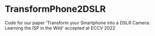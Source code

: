 # TransformPhone2DSLR
Code for our paper 'Transform your Smartphone into a DSLR Camera: Learning the ISP in the Wild' accepted at ECCV 2022
